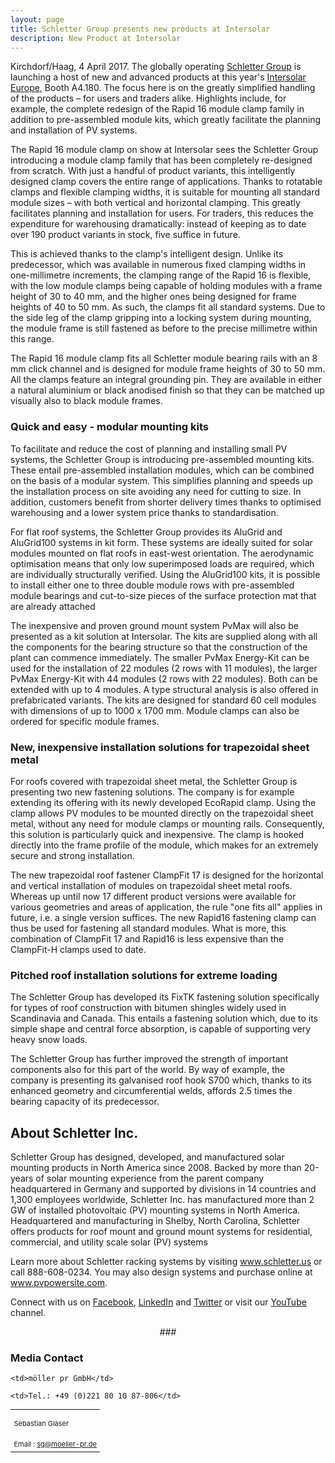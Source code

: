 ```yaml
---
layout: page
title: Schletter Group presents new products at Intersolar
description: New Product at Intersolar
---
```


<div class="row">
<div class="col-md-7">

<!--<img src="images/about-company-building.jpg" width="660" height="272" alt="company building"/>-->

<!--<h3>Company History</h3>-->
<p>Kirchdorf/Haag, 4 April 2017. The globally operating <a href="http://www.schletter-group.com">Schletter Group</a> is launching a host of new and advanced products at this year's <a href="http://www.intersolar.de/en/home.html">Intersolar Europe</a>, Booth A4.180. The focus here is on the greatly simplified handling of the products – for users and traders alike. Highlights include, for example, the complete redesign of the Rapid 16 module clamp family in addition to pre-assembled module kits, which greatly facilitate the planning and installation of PV systems.</p>
<p>The Rapid 16 module clamp on show at Intersolar sees the Schletter Group introducing a module clamp family that has been completely re-designed from scratch. With just a handful of product variants, this intelligently designed clamp covers the entire range of applications. Thanks to rotatable clamps and flexible clamping widths, it is suitable for mounting all standard module sizes – with both vertical and horizontal clamping. This greatly facilitates planning and installation for users. For traders, this reduces the expenditure for warehousing dramatically: instead of keeping as to date over 190 product variants in stock, five suffice in future. </p>
<p>This is achieved thanks to the clamp's intelligent design. Unlike its predecessor, which was available in numerous fixed clamping widths in one-millimetre increments, the clamping range of the Rapid 16 is flexible, with the low module clamps being capable of holding modules with a frame height of 30 to 40 mm, and the higher ones being designed for frame heights of 40 to 50 mm. As such, the clamps fit all standard systems. Due to the side leg of the clamp gripping into a locking system during mounting, the module frame is still fastened as before to the precise millimetre within this range.

</p>
<p>The Rapid 16 module clamp fits all Schletter module bearing rails with an 8 mm click channel and is designed for module frame heights of 30 to 50 mm. All the clamps feature an integral grounding pin. They are available in either a natural aluminium or black anodised finish so that they can be matched up visually also to black module frames.
</p>
<h3>Quick and easy - modular mounting kits</h3>
<p>To facilitate and reduce the cost of planning and installing small PV systems, the Schletter Group is introducing pre-assembled mounting kits. These entail pre-assembled installation modules, which can be combined on the basis of a modular system. This simplifies planning and speeds up the installation process on site avoiding any need for cutting to size. In addition, customers benefit from shorter delivery times thanks to optimised warehousing and a lower system price thanks to standardisation. </p>
<p>For flat roof systems, the Schletter Group provides its AluGrid and AluGrid100 systems in kit form. These systems are ideally suited for solar modules mounted on flat roofs in east-west orientation. The aerodynamic optimisation means that only low superimposed loads are required, which are individually structurally verified. Using the AluGrid100 kits, it is possible to install either one to three double module rows with pre-assembled module bearings and cut-to-size pieces of the surface protection mat that are already attached</p>
<p>The inexpensive and proven ground mount system PvMax will also be presented as a kit solution at Intersolar. The kits are supplied along with all the components for the bearing structure so that the construction of the plant can commence immediately. The smaller PvMax Energy-Kit can be used for the installation of 22 modules (2 rows with 11 modules), the larger PvMax Energy-Kit with 44 modules (2 rows with 22 modules). Both can be extended with up to 4 modules. A type structural analysis is also offered in prefabricated variants. The kits are designed for standard 60 cell modules with dimensions of up to 1000 x 1700 mm. Module clamps can also be ordered for specific module frames. </p>
<h3>New, inexpensive installation solutions for trapezoidal sheet metal</h3>
<p>
For roofs covered with trapezoidal sheet metal, the Schletter Group is presenting two new fastening solutions. The company is for example extending its offering with its newly developed EcoRapid clamp. Using the clamp allows PV modules to be mounted directly on the trapezoidal sheet metal, without any need for module clamps or mounting rails. Consequently, this solution is particularly quick and inexpensive. The clamp is hooked directly into the frame profile of the module, which makes for an extremely secure and strong installation.
</p>
<p>The new trapezoidal roof fastener ClampFit 17 is designed for the horizontal and vertical installation of modules on trapezoidal sheet metal roofs. Whereas up until now 17 different product versions were available for various geometries and areas of application, the rule "one fits all" applies in future, i.e. a single version suffices. The new Rapid16 fastening clamp can thus be used for fastening all standard modules. What is more, this combination of ClampFit 17 and Rapid16 is less expensive than the ClampFit-H clamps used to date. </p>
<h3>Pitched roof installation solutions for extreme loading</h3>
<p>The Schletter Group has developed its FixTK fastening solution specifically for types of roof construction with bitumen shingles widely used in Scandinavia and Canada. This entails a fastening solution which, due to its simple shape and central force absorption, is capable of supporting very heavy snow loads.

The Schletter Group has further improved the strength of important components also for this part of the world. By way of example, the company is presenting its galvanised roof hook S700 which, thanks to its enhanced geometry and circumferential welds, affords 2.5 times the bearing capacity of its predecessor.
</p>





<h2>About Schletter Inc.</h2>

<p>Schletter Group has designed, developed, and manufactured solar mounting products in North America since 2008.  Backed by more than 20-years of solar mounting experience from the parent company headquartered in Germany and supported by divisions in 14 countries and 1,300 employees worldwide, Schletter Inc. has manufactured more than 2 GW of installed photovoltaic (PV) mounting systems in North America. Headquartered and manufacturing in Shelby, North Carolina, Schletter offers products for roof mount and ground mount systems for residential, commercial, and utility scale solar (PV) systems </p>



<p>Learn more about Schletter racking systems by visiting <a href="http://www.schletter.us">www.schletter.us</a> or call 888-608-0234. You may also design systems and purchase online at <a href="http://www.pvpowersite.com">www.pvpowersite.com</a>.

  Connect with us on <a href="https://www.facebook.com/pages/Schletter-Inc/169369236455368">Facebook</a>, <a href="https://www.linkedin.com/company/655971?trk=pro_other_cmpy">LinkedIn</a> and <a href="https://twitter.com/SchletterInc">Twitter</a> or visit our <a href="https://www.youtube.com/user/SchletterInc">YouTube</a> channel.</p>

<p style="text-align:center">&#35;&#35;&#35;</p>



</div>

<div class="col-md-5">

<h3>Media Contact</h3>

<table class="cont" style="
    font-weight: initial;
    font-size: 11px;
    line-height: 18px;">

<tr><td>

  Sebastian Glaser



   </td>

</tr>

<tr>

    <td>möller pr GmbH</td>

</tr>

<!--<tr>

	<td>Schletter Inc.</td>

</tr>-->

<tr>

	<td>Tel.: +49 (0)221 80 10 87-806</td>

</tr>

<tr><td>Email : <a href="mailto:sg@moeller-pr.de?Subject=Hello%20again" target="_top">sg@moeller-pr.de </a></td></tr>

</table>
</div>


</div>